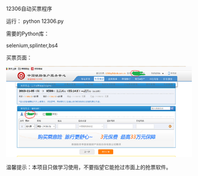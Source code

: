 12306自动买票程序

运行： python 12306.py

需要的Python库：

selenium,splinter,bs4

买票页面：

![picture](https://github.com/hzhangamaze/12306/blob/master/images/%E9%80%89%E6%8B%A9%E4%B9%98%E5%AE%A2.PNG)

温馨提示：本项目只做学习使用，不要指望它能抢过市面上的抢票软件。

